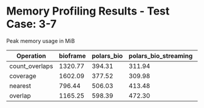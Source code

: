 # Memory Profiling Results - Test Case: 3-7

Peak memory usage in MiB

| Operation | bioframe | polars_bio | polars_bio_streaming | pyranges0 | pyranges1 |
|-----------|---|---|---|---|---|
| count_overlaps | 1320.77 | 394.31 | 311.94 | 861.36 | 851.48 |
| coverage | 1602.09 | 377.52 | 309.98 | 800.81 | 1067.53 |
| nearest | 796.44 | 506.03 | 413.48 | 993.83 | 1025.73 |
| overlap | 1165.25 | 598.39 | 472.30 | 1072.62 | 1769.34 |
